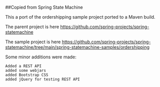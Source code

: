 ##Copied from Spring State Machine

This a port of the ordershipping sample project ported to a Maven build.

The parent project is here https://github.com/spring-projects/spring-statemachine

The sample project is here https://github.com/spring-projects/spring-statemachine/tree/main/spring-statemachine-samples/ordershipping

Some minor additions were made:

    Added a REST API
    added some webjars
    added Bootstrap CSS 
    added jQuery for testing REST API
